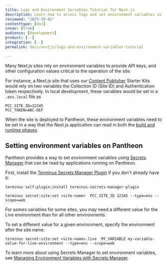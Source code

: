 ```yaml
---
title: Logs and Environment Variables Tutorial for Next.js
description: Learn how to access logs and set environment variables in a Next.js application on Pantheon
reviewed: "2025-10-01"
contenttype: [doc]
innav: [true]
audience: [development]
product: [--]
integration: [--]
permalink: docs/nextjs/logs-and-environment-variables-tutorial

---
```


<Partial file="nextjs-pre-ga.md" />

Many Next.js sites rely on environment variables to provide API keys, and other configuration values critical to the operation of the site.

For instance, a Next.js site that uses our [Content Publisher](https://docs.content.pantheon.io/nextjs-tutorial) Starter Kits would rely on two variables the Collection ID (Site ID) and Authentication token respectively.
In local development, these variables would be set in a `.env.local` file as

```
PCC_SITE_ID=12345
PCC_TOKEN=ABC-DEF
```

When the site is deployed to Pantheon, these environment variables need to be set in a way that the Next.js application can read in both the [build and runtime phases](/nextjs/architecture).

## Setting environment variables on Pantheon

Pantheon provides a way to set environment variables using [Secrets Manager](/guides/secrets) that can be read by applications running on Pantheon.

First, install the [Terminus Secrets Manager Plugin](https://github.com/pantheon-systems/terminus-secrets-manager-plugin) if you don't already have it:

```bash{promptUser: user}
terminus self:plugin:install terminus-secrets-manager-plugin
```

```bash{promptUser: user}
terminus secret:site:set <site-name>  PCC_SITE_ID 12345 --type=env --scope=web
```

For somes variables for some sites, you may need a different value for the Live environment than for all other environments.

To set a different value for a given environment, specify the environment after the site name.

```bash{promptUser: user}
terminus secret:site:set <site-name>.live  MY_VARIABLE my-variable-value-for-live-environment --type=env --scope=web
```

To learn more about using Secrets Manager to set environment variables, see [Managing Environment Variables with Secrets Manager](/guides/secrets).
